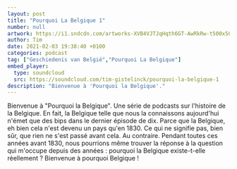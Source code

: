 ```yaml
---
layout: post
title: "Pourquoi La Belgique 1"
number: null
artwork: https://i1.sndcdn.com/artworks-XVB4VJTJqHqth6GT-AwRkRw-t500x500.jpg
author: Tim
date: 2021-02-03 19:38:40 +0100
categories: podcast
tag: ["Geschiedenis van België","Pourquoi La Belgique"]
embed_player:
  type: soundcloud
  src: https://soundcloud.com/tim-gistelinck/pourquoi-la-belgique-1
description: "Bienvenue à 'Pourquoi la Belgique'."
---
```

Bienvenue à "Pourquoi la Belgique". Une série de podcasts sur l'histoire de la Belgique. En fait, la Belgique telle que nous la connaissons aujourd'hui n'émet que des bips dans le dernier épisode de dix. Parce que la Belgique, eh bien cela n'est devenu un pays qu'en 1830. Ce qui ne signifie pas, bien sûr, que rien ne s'est passé avant cela. Au contraire. Pendant toutes ces années avant 1830, nous pourrions même trouver la réponse à la question qui m'occupe depuis des années : pourquoi la Belgique existe-t-elle réellement ? Bienvenue à pourquoi Belgique !